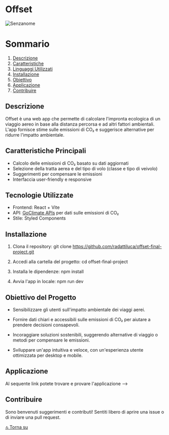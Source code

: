 # Offset

![Senzanome](https://github.com/radattiluca/offset-final-project/blob/development/src/assets/image/image-OG-offset.png?raw=true)

# Sommario

1. [Descrizione](#descrizione)
2. [Caratteristiche](#caratteristiche-principali)
3. [Linguaggi Utilizzati](#tecnologie-utilizzate)
4. [Installazione](#installazione)
5. [Obiettivo](#obiettivo-del-progetto)
6. [Applicazione](#applicazione)
7. [Contribuire](#contribuire)

## Descrizione

Offset è una web app che permette di calcolare l'impronta ecologica di un viaggio aereo in base alla distanza percorsa e ad altri fattori ambientali. L'app fornisce stime sulle emissioni di CO₂ e suggerisce alternative per ridurre l'impatto ambientale.

## Caratteristiche Principali

- Calcolo delle emissioni di CO₂ basato su dati aggiornati
- Selezione della tratta aerea e del tipo di volo (classe e tipo di veivolo)
- Suggerimenti per compensare le emissioni
- Interfaccia user-friendly e responsive

## Tecnologie Utilizzate

- Frontend: React + Vite
- API: [GoClimate APIs](https://www.goclimate.com/) per dati sulle emissioni di CO₂
- Stile: Styled Components

## Installazione

1. Clona il repository:
   git clone https://github.com/radattiluca/offset-final-project.git

2. Accedi alla cartella del progetto:
   cd offset-final-project

3. Installa le dipendenze:
   npm install

4. Avvia l'app in locale:
   npm run dev

## Obiettivo del Progetto

- Sensibilizzare gli utenti sull'impatto ambientale dei viaggi aerei.

- Fornire dati chiari e accessibili sulle emissioni di CO₂ per aiutare a prendere decisioni consapevoli.

- Incoraggiare soluzioni sostenibili, suggerendo alternative di viaggio o metodi per compensare le emissioni.

- Sviluppare un'app intuitiva e veloce, con un'esperienza utente ottimizzata per desktop e mobile.

## Applicazione

Al sequente link potete trovare e provare l'applicazione -->

## Contribuire

Sono benvenuti suggerimenti e contributi! Sentiti libero di aprire una issue o di inviare una pull request.

[🔝 Torna su](#offset)
